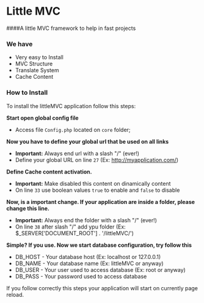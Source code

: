 # Little MVC

####A little MVC framework to help in fast projects

### We have
* Very easy to Install
* MVC Structure
* Translate System
* Cache Content

### How to Install
To install the littleMVC application follow this steps:

**Start open global config file**
* Access file ```Config.php``` located on ```core``` folder;


**Now you have to define your global url that be used on all links**
* **Important:** Always end url with a slash "/" (ever!)
* Define your global URL on line ```27``` (Ex: http://myapplication.com/)


**Define Cache content activation.**
* **Important:** Make disabled this content on dinamically content
* On line ```33``` use boolean values ```true``` to enable and ```false``` to disable


**Now, is a important change. If your application are inside a folder, please change this line.**
* **Important:** Always end the folder with a slash "/" (ever!)
* On line ```38``` after slash "/" add ypu folder (Ex: $_SERVER['DOCUMENT_ROOT'] . '/littleMVC/')


**Simple? If you use. Now we start database configuration, try follow this**
* DB_HOST - Your database host (Ex: localhost or 127.0.0.1)
* DB_NAME - Your database name (Ex: littleMVC or anyway)
* DB_USER - Your user used to access database (Ex: root or anyway)
* DB_PASS - Your password used to access database


If you follow correctly this steps your application will start on currently page reload.
